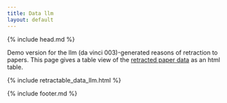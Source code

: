 ```yaml
---
title: Data llm
layout: default
---
```


{% include head.md %}

Demo version for the llm (da vinci 003)-generated reasons of retraction to papers.
This page gives a table view of the [retracted paper data](https://raw.githubusercontent.com/jmillanacosta/retractable/main/data/retracted.json) as an html table.


{% include retractable_data_llm.html %}

{% include footer.md %}
